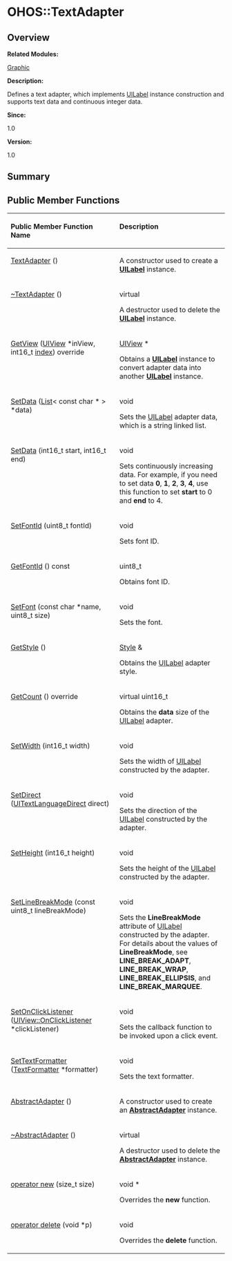 # OHOS::TextAdapter<a name="EN-US_TOPIC_0000001054799619"></a>

## **Overview**<a name="section546493951084838"></a>

**Related Modules:**

[Graphic](graphic.md)

**Description:**

Defines a text adapter, which implements  [UILabel](ohos-uilabel.md)  instance construction and supports text data and continuous integer data. 

**Since:**

1.0

**Version:**

1.0

## **Summary**<a name="section1855908776084838"></a>

## Public Member Functions<a name="pub-methods"></a>

<a name="table1791602158084838"></a>
<table><thead align="left"><tr id="row1670584808084838"><th class="cellrowborder" valign="top" width="50%" id="mcps1.1.3.1.1"><p id="p560068546084838"><a name="p560068546084838"></a><a name="p560068546084838"></a>Public Member Function Name</p>
</th>
<th class="cellrowborder" valign="top" width="50%" id="mcps1.1.3.1.2"><p id="p873650574084838"><a name="p873650574084838"></a><a name="p873650574084838"></a>Description</p>
</th>
</tr>
</thead>
<tbody><tr id="row1496762910084838"><td class="cellrowborder" valign="top" width="50%" headers="mcps1.1.3.1.1 "><p id="p2115329264084838"><a name="p2115329264084838"></a><a name="p2115329264084838"></a><a href="graphic.md#ga38bde4aa4a0952341ad74284ff686832">TextAdapter</a> ()</p>
</td>
<td class="cellrowborder" valign="top" width="50%" headers="mcps1.1.3.1.2 "><p id="p279661632084838"><a name="p279661632084838"></a><a name="p279661632084838"></a> </p>
<p id="p533559338084838"><a name="p533559338084838"></a><a name="p533559338084838"></a>A constructor used to create a <strong id="b1864818966084838"><a name="b1864818966084838"></a><a name="b1864818966084838"></a><a href="ohos-uilabel.md">UILabel</a></strong> instance. </p>
</td>
</tr>
<tr id="row985556938084838"><td class="cellrowborder" valign="top" width="50%" headers="mcps1.1.3.1.1 "><p id="p264967524084838"><a name="p264967524084838"></a><a name="p264967524084838"></a><a href="graphic.md#ga1e868c845df224beff2f3c6f49593d3b">~TextAdapter</a> ()</p>
</td>
<td class="cellrowborder" valign="top" width="50%" headers="mcps1.1.3.1.2 "><p id="p737433426084838"><a name="p737433426084838"></a><a name="p737433426084838"></a>virtual </p>
<p id="p1366588777084838"><a name="p1366588777084838"></a><a name="p1366588777084838"></a>A destructor used to delete the <strong id="b1477478829084838"><a name="b1477478829084838"></a><a name="b1477478829084838"></a><a href="ohos-uilabel.md">UILabel</a></strong> instance. </p>
</td>
</tr>
<tr id="row1728673534084838"><td class="cellrowborder" valign="top" width="50%" headers="mcps1.1.3.1.1 "><p id="p2022285327084838"><a name="p2022285327084838"></a><a name="p2022285327084838"></a><a href="graphic.md#ga733211ca13eccff628bb2712c27b885e">GetView</a> (<a href="ohos-uiview.md">UIView</a> *inView, int16_t <a href="utils.md#ga1d3748ca570dcb09a2fb28e8015107dd">index</a>) override</p>
</td>
<td class="cellrowborder" valign="top" width="50%" headers="mcps1.1.3.1.2 "><p id="p2001556916084838"><a name="p2001556916084838"></a><a name="p2001556916084838"></a><a href="ohos-uiview.md">UIView</a> * </p>
<p id="p1313512064084838"><a name="p1313512064084838"></a><a name="p1313512064084838"></a>Obtains a <strong id="b903806779084838"><a name="b903806779084838"></a><a name="b903806779084838"></a><a href="ohos-uilabel.md">UILabel</a></strong> instance to convert adapter data into another <strong id="b659805803084838"><a name="b659805803084838"></a><a name="b659805803084838"></a><a href="ohos-uilabel.md">UILabel</a></strong> instance. </p>
</td>
</tr>
<tr id="row2004720088084838"><td class="cellrowborder" valign="top" width="50%" headers="mcps1.1.3.1.1 "><p id="p398747851084838"><a name="p398747851084838"></a><a name="p398747851084838"></a><a href="graphic.md#gabe6f62c7e3284e04b37451963e803a96">SetData</a> (<a href="ohos-list-t.md">List</a>&lt; const char * &gt; *data)</p>
</td>
<td class="cellrowborder" valign="top" width="50%" headers="mcps1.1.3.1.2 "><p id="p1513872075084838"><a name="p1513872075084838"></a><a name="p1513872075084838"></a>void </p>
<p id="p2043193594084838"><a name="p2043193594084838"></a><a name="p2043193594084838"></a>Sets the <a href="ohos-uilabel.md">UILabel</a> adapter data, which is a string linked list. </p>
</td>
</tr>
<tr id="row1153587586084838"><td class="cellrowborder" valign="top" width="50%" headers="mcps1.1.3.1.1 "><p id="p7945051084838"><a name="p7945051084838"></a><a name="p7945051084838"></a><a href="graphic.md#ga9521d17dfaf251b42deafc182aea8a1e">SetData</a> (int16_t start, int16_t end)</p>
</td>
<td class="cellrowborder" valign="top" width="50%" headers="mcps1.1.3.1.2 "><p id="p1455002026084838"><a name="p1455002026084838"></a><a name="p1455002026084838"></a>void </p>
<p id="p296409454084838"><a name="p296409454084838"></a><a name="p296409454084838"></a>Sets continuously increasing data. For example, if you need to set data <strong id="b1688346563084838"><a name="b1688346563084838"></a><a name="b1688346563084838"></a>0</strong>, <strong id="b1543811595084838"><a name="b1543811595084838"></a><a name="b1543811595084838"></a>1</strong>, <strong id="b1497363476084838"><a name="b1497363476084838"></a><a name="b1497363476084838"></a>2</strong>, <strong id="b868802323084838"><a name="b868802323084838"></a><a name="b868802323084838"></a>3</strong>, <strong id="b1405106992084838"><a name="b1405106992084838"></a><a name="b1405106992084838"></a>4</strong>, use this function to set <strong id="b1424253417084838"><a name="b1424253417084838"></a><a name="b1424253417084838"></a>start</strong> to 0 and <strong id="b1989670583084838"><a name="b1989670583084838"></a><a name="b1989670583084838"></a>end</strong> to 4. </p>
</td>
</tr>
<tr id="row1097464882084838"><td class="cellrowborder" valign="top" width="50%" headers="mcps1.1.3.1.1 "><p id="p1342457153084838"><a name="p1342457153084838"></a><a name="p1342457153084838"></a><a href="graphic.md#gaf0ec9f4036ed071ab95081bb3237f89a">SetFontId</a> (uint8_t fontId)</p>
</td>
<td class="cellrowborder" valign="top" width="50%" headers="mcps1.1.3.1.2 "><p id="p964934002084838"><a name="p964934002084838"></a><a name="p964934002084838"></a>void </p>
<p id="p1784367755084838"><a name="p1784367755084838"></a><a name="p1784367755084838"></a>Sets font ID. </p>
</td>
</tr>
<tr id="row1516150308084838"><td class="cellrowborder" valign="top" width="50%" headers="mcps1.1.3.1.1 "><p id="p409828436084838"><a name="p409828436084838"></a><a name="p409828436084838"></a><a href="graphic.md#ga077ac9bece7019abc2a755031ddc5575">GetFontId</a> () const</p>
</td>
<td class="cellrowborder" valign="top" width="50%" headers="mcps1.1.3.1.2 "><p id="p2044368022084838"><a name="p2044368022084838"></a><a name="p2044368022084838"></a>uint8_t </p>
<p id="p1002968624084838"><a name="p1002968624084838"></a><a name="p1002968624084838"></a>Obtains font ID. </p>
</td>
</tr>
<tr id="row220012943084838"><td class="cellrowborder" valign="top" width="50%" headers="mcps1.1.3.1.1 "><p id="p457301433084838"><a name="p457301433084838"></a><a name="p457301433084838"></a><a href="graphic.md#ga28d957b0aa0324e876a871eae1b80d3f">SetFont</a> (const char *name, uint8_t size)</p>
</td>
<td class="cellrowborder" valign="top" width="50%" headers="mcps1.1.3.1.2 "><p id="p634821284084838"><a name="p634821284084838"></a><a name="p634821284084838"></a>void </p>
<p id="p229681455084838"><a name="p229681455084838"></a><a name="p229681455084838"></a>Sets the font. </p>
</td>
</tr>
<tr id="row1199377186084838"><td class="cellrowborder" valign="top" width="50%" headers="mcps1.1.3.1.1 "><p id="p1932819136084838"><a name="p1932819136084838"></a><a name="p1932819136084838"></a><a href="graphic.md#gacba8806f0f63a2b0436dbe4ec1b4d01c">GetStyle</a> ()</p>
</td>
<td class="cellrowborder" valign="top" width="50%" headers="mcps1.1.3.1.2 "><p id="p356980379084838"><a name="p356980379084838"></a><a name="p356980379084838"></a><a href="ohos-style.md">Style</a> &amp; </p>
<p id="p2108865313084838"><a name="p2108865313084838"></a><a name="p2108865313084838"></a>Obtains the <a href="ohos-uilabel.md">UILabel</a> adapter style. </p>
</td>
</tr>
<tr id="row733966503084838"><td class="cellrowborder" valign="top" width="50%" headers="mcps1.1.3.1.1 "><p id="p740332628084838"><a name="p740332628084838"></a><a name="p740332628084838"></a><a href="graphic.md#gaa8d1098628c391a687b08f4ccdba0a4d">GetCount</a> () override</p>
</td>
<td class="cellrowborder" valign="top" width="50%" headers="mcps1.1.3.1.2 "><p id="p91160939084838"><a name="p91160939084838"></a><a name="p91160939084838"></a>virtual uint16_t </p>
<p id="p2136494433084838"><a name="p2136494433084838"></a><a name="p2136494433084838"></a>Obtains the <strong id="b1280274889084838"><a name="b1280274889084838"></a><a name="b1280274889084838"></a>data</strong> size of the <a href="ohos-uilabel.md">UILabel</a> adapter. </p>
</td>
</tr>
<tr id="row1816111946084838"><td class="cellrowborder" valign="top" width="50%" headers="mcps1.1.3.1.1 "><p id="p1822225199084838"><a name="p1822225199084838"></a><a name="p1822225199084838"></a><a href="graphic.md#gaed7f27b1dbf4f50ae8eda00cc6cb6a27">SetWidth</a> (int16_t width)</p>
</td>
<td class="cellrowborder" valign="top" width="50%" headers="mcps1.1.3.1.2 "><p id="p2071104545084838"><a name="p2071104545084838"></a><a name="p2071104545084838"></a>void </p>
<p id="p547314687084838"><a name="p547314687084838"></a><a name="p547314687084838"></a>Sets the width of <a href="ohos-uilabel.md">UILabel</a> constructed by the adapter. </p>
</td>
</tr>
<tr id="row1636930279084838"><td class="cellrowborder" valign="top" width="50%" headers="mcps1.1.3.1.1 "><p id="p1280949001084838"><a name="p1280949001084838"></a><a name="p1280949001084838"></a><a href="graphic.md#ga618021df16f2156ddeeb12d5a8fa14f9">SetDirect</a> (<a href="graphic.md#ga0c108f97781843f67c101b47b6c00cf0">UITextLanguageDirect</a> direct)</p>
</td>
<td class="cellrowborder" valign="top" width="50%" headers="mcps1.1.3.1.2 "><p id="p807390559084838"><a name="p807390559084838"></a><a name="p807390559084838"></a>void </p>
<p id="p1026847338084838"><a name="p1026847338084838"></a><a name="p1026847338084838"></a>Sets the direction of the <a href="ohos-uilabel.md">UILabel</a> constructed by the adapter. </p>
</td>
</tr>
<tr id="row670793012084838"><td class="cellrowborder" valign="top" width="50%" headers="mcps1.1.3.1.1 "><p id="p1073682766084838"><a name="p1073682766084838"></a><a name="p1073682766084838"></a><a href="graphic.md#ga2c83259c064091d74deac1e4a69f834c">SetHeight</a> (int16_t height)</p>
</td>
<td class="cellrowborder" valign="top" width="50%" headers="mcps1.1.3.1.2 "><p id="p1190652378084838"><a name="p1190652378084838"></a><a name="p1190652378084838"></a>void </p>
<p id="p1315022291084838"><a name="p1315022291084838"></a><a name="p1315022291084838"></a>Sets the height of the <a href="ohos-uilabel.md">UILabel</a> constructed by the adapter. </p>
</td>
</tr>
<tr id="row860932558084838"><td class="cellrowborder" valign="top" width="50%" headers="mcps1.1.3.1.1 "><p id="p317650144084838"><a name="p317650144084838"></a><a name="p317650144084838"></a><a href="graphic.md#gafc5f3b2c909753f4a7ef53daa80b530b">SetLineBreakMode</a> (const uint8_t lineBreakMode)</p>
</td>
<td class="cellrowborder" valign="top" width="50%" headers="mcps1.1.3.1.2 "><p id="p1239942840084838"><a name="p1239942840084838"></a><a name="p1239942840084838"></a>void </p>
<p id="p469089640084838"><a name="p469089640084838"></a><a name="p469089640084838"></a>Sets the <strong id="b273737410084838"><a name="b273737410084838"></a><a name="b273737410084838"></a>LineBreakMode</strong> attribute of <a href="ohos-uilabel.md">UILabel</a> constructed by the adapter. For details about the values of <strong id="b1120431409084838"><a name="b1120431409084838"></a><a name="b1120431409084838"></a>LineBreakMode</strong>, see <strong id="b1646172844084838"><a name="b1646172844084838"></a><a name="b1646172844084838"></a>LINE_BREAK_ADAPT</strong>, <strong id="b404900143084838"><a name="b404900143084838"></a><a name="b404900143084838"></a>LINE_BREAK_WRAP</strong>, <strong id="b673326054084838"><a name="b673326054084838"></a><a name="b673326054084838"></a>LINE_BREAK_ELLIPSIS</strong>, and <strong id="b1713023868084838"><a name="b1713023868084838"></a><a name="b1713023868084838"></a>LINE_BREAK_MARQUEE</strong>. </p>
</td>
</tr>
<tr id="row598655452084838"><td class="cellrowborder" valign="top" width="50%" headers="mcps1.1.3.1.1 "><p id="p1000558598084838"><a name="p1000558598084838"></a><a name="p1000558598084838"></a><a href="graphic.md#ga9aa8cecae666906c7fa3d292d6c1c842">SetOnClickListener</a> (<a href="ohos-uiview-onclicklistener.md">UIView::OnClickListener</a> *clickListener)</p>
</td>
<td class="cellrowborder" valign="top" width="50%" headers="mcps1.1.3.1.2 "><p id="p136729102084838"><a name="p136729102084838"></a><a name="p136729102084838"></a>void </p>
<p id="p1170389950084838"><a name="p1170389950084838"></a><a name="p1170389950084838"></a>Sets the callback function to be invoked upon a click event. </p>
</td>
</tr>
<tr id="row1383757522084838"><td class="cellrowborder" valign="top" width="50%" headers="mcps1.1.3.1.1 "><p id="p469000950084838"><a name="p469000950084838"></a><a name="p469000950084838"></a><a href="graphic.md#gadad75361a42fd390b5f9c5edad2f2f0b">SetTextFormatter</a> (<a href="ohos-textformatter.md">TextFormatter</a> *formatter)</p>
</td>
<td class="cellrowborder" valign="top" width="50%" headers="mcps1.1.3.1.2 "><p id="p1722943691084838"><a name="p1722943691084838"></a><a name="p1722943691084838"></a>void </p>
<p id="p675548975084838"><a name="p675548975084838"></a><a name="p675548975084838"></a>Sets the text formatter. </p>
</td>
</tr>
<tr id="row1651809235084838"><td class="cellrowborder" valign="top" width="50%" headers="mcps1.1.3.1.1 "><p id="p994588086084838"><a name="p994588086084838"></a><a name="p994588086084838"></a><a href="graphic.md#gab60e1c77fb98352bd62e56b550d75d88">AbstractAdapter</a> ()</p>
</td>
<td class="cellrowborder" valign="top" width="50%" headers="mcps1.1.3.1.2 "><p id="p1293018890084838"><a name="p1293018890084838"></a><a name="p1293018890084838"></a> </p>
<p id="p1538363430084838"><a name="p1538363430084838"></a><a name="p1538363430084838"></a>A constructor used to create an <strong id="b436487458084838"><a name="b436487458084838"></a><a name="b436487458084838"></a><a href="ohos-abstractadapter.md">AbstractAdapter</a></strong> instance. </p>
</td>
</tr>
<tr id="row136537338084838"><td class="cellrowborder" valign="top" width="50%" headers="mcps1.1.3.1.1 "><p id="p1667916387084838"><a name="p1667916387084838"></a><a name="p1667916387084838"></a><a href="graphic.md#ga86fbbc62904d459ec4fa39bab7703af7">~AbstractAdapter</a> ()</p>
</td>
<td class="cellrowborder" valign="top" width="50%" headers="mcps1.1.3.1.2 "><p id="p1573683011084838"><a name="p1573683011084838"></a><a name="p1573683011084838"></a>virtual </p>
<p id="p1839061885084838"><a name="p1839061885084838"></a><a name="p1839061885084838"></a>A destructor used to delete the <strong id="b346197667084838"><a name="b346197667084838"></a><a name="b346197667084838"></a><a href="ohos-abstractadapter.md">AbstractAdapter</a></strong> instance. </p>
</td>
</tr>
<tr id="row1200019004084838"><td class="cellrowborder" valign="top" width="50%" headers="mcps1.1.3.1.1 "><p id="p1870233647084838"><a name="p1870233647084838"></a><a name="p1870233647084838"></a><a href="graphic.md#ga4854963aa969ee20a6cd174a70f5cd23">operator new</a> (size_t size)</p>
</td>
<td class="cellrowborder" valign="top" width="50%" headers="mcps1.1.3.1.2 "><p id="p989838731084838"><a name="p989838731084838"></a><a name="p989838731084838"></a>void * </p>
<p id="p644666314084838"><a name="p644666314084838"></a><a name="p644666314084838"></a>Overrides the <strong id="b33957851084838"><a name="b33957851084838"></a><a name="b33957851084838"></a>new</strong> function. </p>
</td>
</tr>
<tr id="row1854921966084838"><td class="cellrowborder" valign="top" width="50%" headers="mcps1.1.3.1.1 "><p id="p14248898084838"><a name="p14248898084838"></a><a name="p14248898084838"></a><a href="graphic.md#gadf1997a0f56ac2b220e7f0f8e8e0a6ef">operator delete</a> (void *p)</p>
</td>
<td class="cellrowborder" valign="top" width="50%" headers="mcps1.1.3.1.2 "><p id="p907519838084838"><a name="p907519838084838"></a><a name="p907519838084838"></a>void </p>
<p id="p77862512084838"><a name="p77862512084838"></a><a name="p77862512084838"></a>Overrides the <strong id="b1496153482084838"><a name="b1496153482084838"></a><a name="b1496153482084838"></a>delete</strong> function. </p>
</td>
</tr>
</tbody>
</table>

